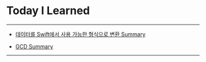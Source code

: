 # Today I Learned

---

- [데이터를 Swift에서 사용 가능한 형식으로 변환 Summary](https://vincentgeranium.github.io/ios,/swift/2020/02/11/DataSummary.html)

- [GCD Summary](https://vincentgeranium.github.io/ios,/swift/2020/02/12/GCDSummary.html)

---
